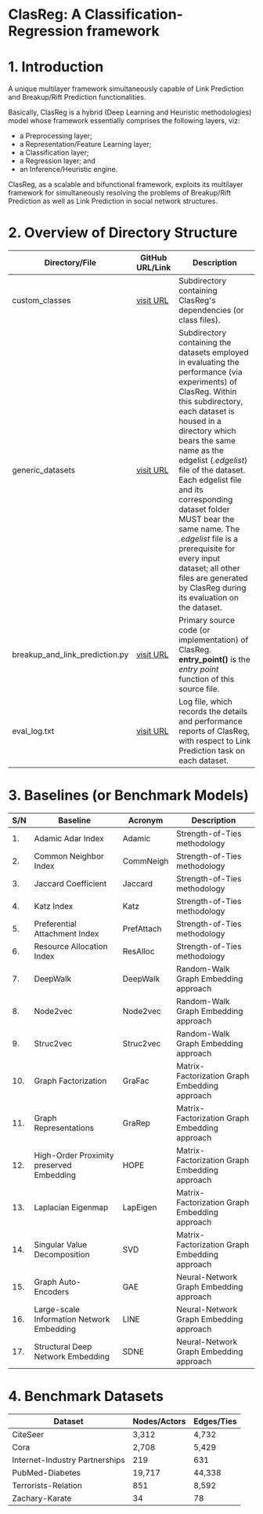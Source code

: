 # ClasReg: A Classification-Regression framework

# 1. Introduction
A unique multilayer framework simultaneously capable of Link Prediction and Breakup/Rift Prediction functionalities.

Basically, ClasReg is a hybrid (Deep Learning and Heuristic methodologies) model whose framework essentially comprises the following layers, viz:
- a Preprocessing layer;
- a Representation/Feature Learning layer;
- a Classification layer;
- a Regression layer; and
- an Inference/Heuristic engine.

ClasReg, as a scalable and bifunctional framework, exploits its multilayer framework for simultaneously resolving the problems of Breakup/Rift Prediction as well as Link Prediction in social network structures.

# 2. Overview of Directory Structure
| Directory/File | GitHub URL/Link | Description |
| -------------- | --------------- | ----------- |
| custom_classes | [visit URL](https://github.com/bhevencious/ClasReg/tree/master/custom_classes) | Subdirectory containing ClasReg's dependencies (or class files). |
| generic_datasets | [visit URL](https://github.com/bhevencious/ClasReg/tree/master/generic_datasets) | Subdirectory containing the datasets employed in evaluating the performance (via experiments) of ClasReg. Within this subdirectory, each dataset is housed in a directory which bears the same name as the edgelist (*.edgelist*) file of the dataset. Each edgelist file and its corresponding dataset folder MUST bear the same name. The *.edgelist* file is a prerequisite for every input dataset; all other files are generated by ClasReg during its evaluation on the dataset. |
| breakup_and_link_prediction.py | [visit URL](https://github.com/bhevencious/ClasReg/blob/master/breakup_and_link_prediction.py) | Primary source code (or implementation) of ClasReg. **entry_point()** is the *entry point* function of this source file. |
| eval_log.txt | [visit URL](https://github.com/bhevencious/ClasReg/blob/master/eval_log.txt) | Log file, which records the details and performance reports of ClasReg, with respect to Link Prediction task on each dataset. |

# 3. Baselines (or Benchmark Models)
| S/N | Baseline | Acronym | Description |
| --- | -------- | ------- | ----------- |
| 1. | Adamic Adar Index | Adamic | Strength-of-Ties methodology |
| 2. | Common Neighbor Index | CommNeigh | Strength-of-Ties methodology |
| 3. | Jaccard Coefficient | Jaccard | Strength-of-Ties methodology |
| 4. | Katz Index | Katz | Strength-of-Ties methodology |
| 5. | Preferential Attachment Index | PrefAttach | Strength-of-Ties methodology |
| 6. | Resource Allocation Index | ResAlloc | Strength-of-Ties methodology |
| 7. | DeepWalk | DeepWalk | Random-Walk Graph Embedding approach |
| 8. | Node2vec | Node2vec | Random-Walk Graph Embedding approach |
| 9. | Struc2vec | Struc2vec | Random-Walk Graph Embedding approach |
| 10. | Graph Factorization | GraFac | Matrix-Factorization Graph Embedding approach |
| 11. | Graph Representations | GraRep | Matrix-Factorization Graph Embedding approach |
| 12. | High-Order Proximity preserved Embedding | HOPE | Matrix-Factorization Graph Embedding approach |
| 13. | Laplacian Eigenmap | LapEigen | Matrix-Factorization Graph Embedding approach |
| 14. | Singular Value Decomposition | SVD | Matrix-Factorization Graph Embedding approach |
| 15. | Graph Auto-Encoders | GAE | Neural-Network Graph Embedding approach |
| 16. | Large-scale Information Network Embedding | LINE | Neural-Network Graph Embedding approach |
| 17. | Structural Deep Network Embedding | SDNE | Neural-Network Graph Embedding approach |

# 4. Benchmark Datasets
| Dataset | Nodes/Actors | Edges/Ties |
| ------- | ------------ | ---------- |
| CiteSeer | 3,312 | 4,732 |
| Cora | 2,708 | 5,429 |
| Internet-Industry Partnerships | 219 | 631 |
| PubMed-Diabetes | 19,717 | 44,338 |
| Terrorists-Relation | 851 | 8,592  |
| Zachary-Karate | 34 | 78 |
